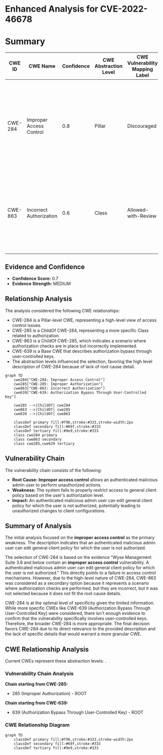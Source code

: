 # Enhanced Analysis for CVE-2022-46678

# Summary
| CWE ID | CWE Name | Confidence | CWE Abstraction Level | CWE Vulnerability Mapping Label | CWE-Vulnerability Mapping Notes |
|---|---|---|---|---|---|
| CWE-284 | Improper Access Control | 0.8 | Pillar | Discouraged | The description indicates a general access control issue, but without sufficient detail to pinpoint a more specific Base or Variant CWE. |
| CWE-863 | Incorrect Authorization | 0.6 | Class | Allowed-with-Review | This CWE is a more specific child of CWE-284 and describes the scenario where authorization checks are performed but are incorrect. |

## Evidence and Confidence

*   **Confidence Score:** 0.7
*   **Evidence Strength:** MEDIUM

## Relationship Analysis
The analysis considered the following CWE relationships:
  - CWE-284 is a Pillar-level CWE, representing a high-level view of access control issues.
  - CWE-285 is a ChildOf CWE-284, representing a more specific Class related to authorization.
  - CWE-863 is a ChildOf CWE-285, which indicates a scenario where authorization checks are in place but incorrectly implemented.
  - CWE-639 is a Base CWE that describes authorization bypass through user-controlled keys.
  - The abstraction levels influenced the selection, favoring the high level description of CWE-284 because of lack of root cause detail.

```mermaid
graph TD
    cwe284["CWE-284: Improper Access Control"]
    cwe285["CWE-285: Improper Authorization"]
    cwe863["CWE-863: Incorrect Authorization"]
    cwe639["CWE-639: Authorization Bypass Through User-Controlled Key"]

    cwe285 -->|ChildOf| cwe284
    cwe863 -->|ChildOf| cwe285
    cwe639 -->|ChildOf| cwe863
    
    classDef primary fill:#f96,stroke:#333,stroke-width:2px
    classDef secondary fill:#69f,stroke:#333
    classDef tertiary fill:#9e9,stroke:#333
    class cwe284 primary
    class cwe863 secondary
    class cwe285,cwe639 tertiary
```

## Vulnerability Chain
The vulnerability chain consists of the following:
  - **Root Cause:** **Improper access control** allows an authenticated malicious admin user to perform unauthorized actions.
  - **Weakness:** The system fails to properly restrict access to general client policy based on the user's authorization level.
  - **Impact:** An authenticated malicious admin user can edit general client policy for which the user is not authorized, potentially leading to unauthorized changes to client configurations.

## Summary of Analysis
The initial analysis focused on the **improper access control** as the primary weakness. The description indicates that an authenticated malicious admin user can edit general client policy for which the user is not authorized.

The selection of CWE-284 is based on the evidence "Wyse Management Suite 3.8 and below contain an **improper access control** vulnerability. A authenticated malicious admin user can edit general client policy for which the user is not authorized." This directly points to a failure in access control mechanisms. However, due to the high-level nature of CWE-284, CWE-863 was considered as a secondary option because it represents a scenario where authorization checks are performed, but they are incorrect, but it was not selected because it does not fit the root cause details.

CWE-284 is at the optimal level of specificity given the limited information. While more specific CWEs like CWE-639 (Authorization Bypass Through User-Controlled Key) were considered, there isn't enough evidence to confirm that the vulnerability specifically involves user-controlled keys. Therefore, the broader CWE-284 is more appropriate.
The final decision favors CWE-284 due to its direct relevance to the provided description and the lack of specific details that would warrant a more granular CWE.


## CWE Relationship Analysis

Current CWEs represent these abstraction levels: .


### Vulnerability Chain Analysis

**Chain starting from CWE-285:**
- 285 (Improper Authorization) - ROOT


**Chain starting from CWE-639:**
- 639 (Authorization Bypass Through User-Controlled Key) - ROOT



### CWE Relationship Diagram

```mermaid
graph TD
    classDef primary fill:#f96,stroke:#333,stroke-width:2px
    classDef secondary fill:#69f,stroke:#333
    classDef tertiary fill:#9e9,stroke:#333
```